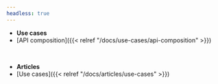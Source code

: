 ```yaml
---
headless: true
---
```


- **Use cases**
- [API composition]({{< relref "/docs/use-cases/api-composition" >}})

<br />

- **Articles**
- [Use cases]({{< relref "/docs/articles/use-cases" >}})

<br />
